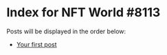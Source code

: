 # Index for NFT World #8113
Posts will be displayed in the order below:

- [Your first post](./001-first.md)

